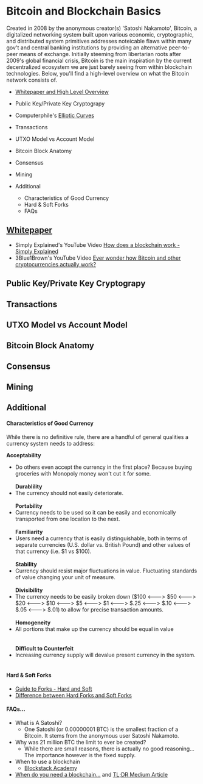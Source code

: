 # Bitcoin and Blockchain Basics
Created in 2008 by the anonymous creator(s) 'Satoshi Nakamoto', Bitcoin, a digitalized networking system built upon various economic, cryptographic, and distributed system primitives addresses noteicable flaws within many gov't and central banking institutions by providing an alternative peer-to-peer means of exchange. Initially steeming from libertarian roots after 2009's global financial crisis, Bitcoin is the main inspiration by the current decentralized ecosystem we are just barely seeing from within blockchain technologies. Below, you'll find a high-level overview on what the Bitcoin network consists of.

* [Whitepaper and High Level Overview](#whitepaper)

* Public Key/Private Key Cryptograpy
 * Computerphile's [Elliptic Curves](https://www.youtube.com/watch?v=NF1pwjL9-DE&t=1s)

* Transactions

* UTXO Model vs Account Model

* Bitcoin Block Anatomy

* Consensus

* Mining

* Additional 
  * Characteristics of Good Currency
  * Hard & Soft Forks
  * FAQs


## [Whitepaper](https://bitcoin.org/bitcoin.pdf)
  * Simply Explained's YouTube Video [How does a blockchain work - Simply Explained](https://www.youtube.com/watch?v=SSo_EIwHSd4) 
  * 3Blue1Brown's YouTube Video [Ever wonder how Bitcoin and other cryptocurrencies actually work?](https://www.youtube.com/watch?v=bBC-nXj3Ng4)

## Public Key/Private Key Cryptograpy

## Transactions

## UTXO Model vs Account Model

## Bitcoin Block Anatomy

## Consensus

## Mining


## Additional
#### Characteristics of Good Currency
While there is no definitive rule, there are a handful of general qualities a currency system needs to address:

**Acceptability**
* Do others even accept the currency in the first place? Because buying groceries with Monopoly money won't cut it for some.     <br>
  <br>
**Durablility**
* The currency should not easily deteriorate.
  <br>
  <br>
**Portability**
* Currency needs to be used so it can be easily and economically transported from one location to the next.
  <br>
  <br>
**Familiarity**
* Users need a currency that is easily distinguishable, both in terms of separate currencies (U.S. dollar vs. British Pound) and other values of that currency (i.e. $1 vs $100).
  <br>
  <br>
**Stability**
* Currency should resist major fluctuations in value. Fluctuating standards of value changing your unit of measure.
  <br>
  <br>
**Divisibility**
* The currency needs to be easily broken down ($100 <---> $50 <---> $20 <---> $10 <---> $5 <---> $1 <---> $.25 <---> $.10 <---> $.05 <---> $.01) to allow for precise transaction amounts.
  <br>
  <br>
**Homogeneity**
* All portions that make up the currency should be equal in value  
  <br>
  <br>
**Difficult to Counterfeit**
* Increasing currency supply will devalue present currency in the system.
  <br>
  <br>
#### Hard & Soft Forks
 * [Guide to Forks - Hard and Soft](https://masterthecrypto.com/guide-to-forks-hard-fork-soft-fork/)
 * [Difference between Hard Forks and Soft Forks](https://www.weusecoins.com/hard-fork-soft-fork-differences/)

#### FAQs...
 * What is A Satoshi? 
   * One Satoshi (or 0.00000001 BTC) is the smallest fraction of a Bitcoin. It stems from the anonymous user Satoshi Nakamoto.
 * Why was 21 million BTC the limit to ever be created? 
   * While there are small reasons, there is actually no good reasoning... The importance however is the fixed supply.
 * When to use a blockchain
   * [Blockstack Academy](https://www.youtube.com/watch?v=cXNhwFXwmR8&index=6&list=PLXS8JJHIn4nEv_LcXIaklH_QAZaDEVD8q&t=261s)
 * [When do you need a blockchain...](https://eprint.iacr.org/2017/375.pdf) and [TL;DR Medium Article](https://medium.com/wethinkideas/how-to-validate-if-your-ideas-need-a-blockchain-e1a4846d16fd)
 
